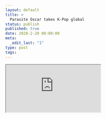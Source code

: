 ```yaml
---
layout: default
title: >
  Parasite Oscar takes K-Pop global
status: publish
published: true
date: 2020-2-20 00:00:00
meta:
  _edit_last: "1"
type: post
tags:
---
```

<div  id="qrcode"></div>
<div>
<iframe src="https://researchers.mq.edu.au/en/clippings/parasite-oscar-takes-k-pop-global">
</iframe>
</div>

<script type="text/javascript" src="/js/qr/qrcode.js"></script>
<script type="text/javascript">
new QRCode(document.getElementById("qrcode"), "https://researchers.mq.edu.au/en/clippings/parasite-oscar-takes-k-pop-global");
</script>
        